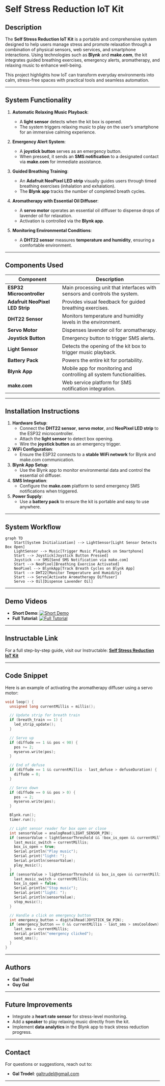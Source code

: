 # Self Stress Reduction IoT Kit

## Description

The **Self Stress Reduction IoT Kit** is a portable and comprehensive system designed to help users manage stress and promote relaxation through a combination of physical sensors, web services, and smartphone interactions. Using technologies such as **Blynk** and **make.com**, the kit integrates guided breathing exercises, emergency alerts, aromatherapy, and relaxing music to enhance well-being.

This project highlights how IoT can transform everyday environments into calm, stress-free spaces with practical tools and seamless automation.

---

## System Functionality

1. **Automatic Relaxing Music Playback**:

   - A **light sensor** detects when the kit box is opened.
   - The system triggers relaxing music to play on the user’s smartphone for an immersive calming experience.

2. **Emergency Alert System**:

   - A **joystick button** serves as an emergency button.
   - When pressed, it sends an **SMS notification** to a designated contact via **make.com** for immediate assistance.

3. **Guided Breathing Training**:

   - An **Adafruit NeoPixel LED strip** visually guides users through timed breathing exercises (inhalation and exhalation).
   - The **Blynk app** tracks the number of completed breath cycles.

4. **Aromatherapy with Essential Oil Diffuser**:

   - A **servo motor** operates an essential oil diffuser to dispense drops of lavender oil for relaxation.
   - Activation is controlled via the **Blynk app**.

5. **Monitoring Environmental Conditions**:
   - A **DHT22 sensor** measures **temperature and humidity**, ensuring a comfortable environment.

---

## Components Used

| Component                       | Description                                                                |
| ------------------------------- | -------------------------------------------------------------------------- |
| **ESP32 Microcontroller**       | Main processing unit that interfaces with sensors and controls the system. |
| **Adafruit NeoPixel LED Strip** | Provides visual feedback for guided breathing exercises.                   |
| **DHT22 Sensor**                | Monitors temperature and humidity levels in the environment.               |
| **Servo Motor**                 | Dispenses lavender oil for aromatherapy.                                   |
| **Joystick Button**             | Emergency button to trigger SMS alerts.                                    |
| **Light Sensor**                | Detects the opening of the kit box to trigger music playback.              |
| **Battery Pack**                | Powers the entire kit for portability.                                     |
| **Blynk App**                   | Mobile app for monitoring and controlling all system functionalities.      |
| **make.com**                    | Web service platform for SMS notification integration.                     |

---

## Installation Instructions

1. **Hardware Setup**:
   - Connect the **DHT22 sensor**, **servo motor**, and **NeoPixel LED strip** to the ESP32 microcontroller.
   - Attach the **light sensor** to detect box opening.
   - Wire the **joystick button** as an emergency trigger.
2. **WiFi Configuration**:
   - Ensure the ESP32 connects to a **stable WiFi network** for Blynk and make.com communication.
3. **Blynk App Setup**:
   - Use the Blynk app to monitor environmental data and control the essential oil diffuser.
4. **SMS Integration**:
   - Configure the **make.com** platform to send emergency SMS notifications when triggered.
5. **Power Supply**:
   - Use a **battery pack** to ensure the kit is portable and easy to use anywhere.

---

## System Workflow

```mermaid
graph TD
    Start[System Initialization] --> LightSensor[Light Sensor Detects Box Open]
    LightSensor --> Music[Trigger Music Playback on Smartphone]
    Start --> Joystick[Joystick Button Pressed]
    Joystick --> SMS[Send SMS Notification via make.com]
    Start --> NeoPixel[Breathing Exercise Activated]
    NeoPixel --> BlynkApp[Track Breath Cycles on Blynk App]
    Start --> DHT22[Monitor Temperature and Humidity]
    Start --> Servo[Activate Aromatherapy Diffuser]
    Servo --> Oil[Dispense Lavender Oil]
```

---

## Demo Videos

- **Short Demo**: [![Short Demo](https://img.youtube.com/vi/Ey7w1-B9fYU/0.jpg)](https://www.youtube.com/watch?v=Ey7w1-B9fYU)
- **Full Tutorial**: [![Full Tutorial](https://img.youtube.com/vi/4iIKyHKX2Ko/0.jpg)](https://www.youtube.com/watch?v=4iIKyHKX2Ko)

---

## Instructable Link

For a full step-by-step guide, visit our Instructable:
[**Self Stress Reduction IoT Kit**](https://www.instructables.com/IoT-Kit-Self-Stress-Reduction/)

---

## Code Snippet

Here is an example of activating the aromatherapy diffuser using a servo motor:

```cpp
void loop() {
  unsigned long currentMillis = millis();

  // Update strip for breath train
  if (breath_train == 1) {
    led_strip_update();
  }

  // Servo up
  if (diffude == 1 && pos < 90) {
    pos += 2;
    myservo.write(pos);
  }

  // End of defuse
  if (diffude == 1 && currentMillis - last_defuse > defuseDuration) {
    diffude = 0;
  }

  // Servo down
  if (diffude == 0 && pos > 0) {
    pos -= 2;
    myservo.write(pos);
  }

  Blynk.run();
  timer.run();

  // Light sensor reader for box open or close
  int sensorValue = analogRead(LIGHT_SENSOR_PIN);
  if (sensorValue < lightSensorThreshold && !box_is_open && currentMillis - last_music_switch > musicSwitchDelay) {
    last_music_switch = currentMillis;
    box_is_open = true;
    Serial.println("Play music");
    Serial.print("light: ");
    Serial.println(sensorValue);
    play_music();
  }
  if (sensorValue > lightSensorThreshold && box_is_open && currentMillis - last_music_switch > musicSwitchDelay) {
    last_music_switch = currentMillis;
    box_is_open = false;
    Serial.println("Stop music");
    Serial.print("light: ");
    Serial.println(sensorValue);
    stop_music();
  }

  // Handle a click on emergency button
  int emergency_button = digitalRead(JOYSTICK_SW_PIN);
  if (emergency_button == 0 && currentMillis - last_sms > smsCooldown) {
    last_sms = currentMillis;
    Serial.println("emergency clicked");
    send_sms();
  }
}
```

---

## Authors

- **Gal Trodel**
- **Guy Gal**

---

## Future Improvements

- Integrate a **heart rate sensor** for stress-level monitoring.
- Add a **speaker** to play relaxing music directly from the kit.
- Implement **data analytics** in the Blynk app to track stress reduction progress.

---

## Contact

For questions or suggestions, reach out to:

- **Gal Trodel**: galtrudel@gmail.com

---
